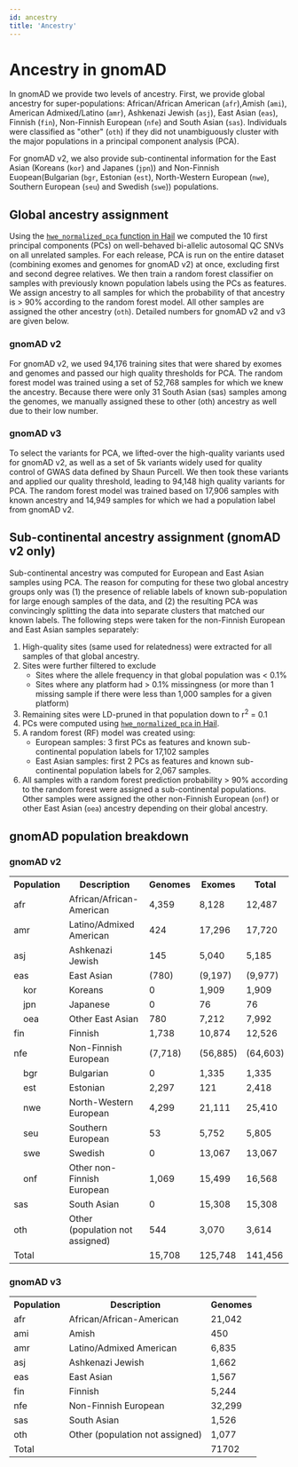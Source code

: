 ```yaml
---
id: ancestry
title: 'Ancestry'
---
```

# Ancestry in gnomAD
In gnomAD we provide two levels of ancestry. First, we provide global ancestry for super-populations: African/African American (`afr`),Amish (`ami`), American Admixed/Latino  (`amr`), Ashkenazi Jewish (`asj`), East Asian (`eas`), Finnish (`fin`), Non-Finnish European (`nfe`) and South Asian (`sas`). Individuals were classified as "other" (`oth`) if they did not unambiguously cluster with the major populations in a principal component analysis (PCA).

For gnomAD v2, we also provide sub-continental information for the East Asian (Koreans (`kor`) and Japanes (`jpn`)) and Non-Finnish Euopean(Bulgarian (`bgr`, Estonian (`est`), North-Western European (`nwe`), Southern European (`seu`) and Swedish (`swe`)) populations.

## Global ancestry assignment
Using the [`hwe_normalized_pca` function in Hail](https://hail.is/docs/devel/methods/genetics.html?highlight=hwe#hail.methods.hwe_normalized_pca) we computed the 10 first principal components (PCs) on well-behaved bi-allelic autosomal QC SNVs on all unrelated samples. For each release, PCA is run on the entire dataset (combining exomes and genomes for gnomAD v2) at once, excluding first and second degree relatives. We then train a random forest classifier on samples with previously known population labels using the PCs as features. We assign ancestry to all samples for which the probability of that ancestry is > 90% according to the random forest model. All other samples are assigned the other ancestry (`oth`). Detailed numbers for gnomAD v2 and v3 are given below.

### gnomAD v2
For gnomAD v2, we used 94,176 training sites that were shared by exomes and genomes and passed our high quality thresholds for PCA. 
The random forest model was trained using a set of 52,768 samples for which we knew the ancestry. Because there were only 31 South Asian (sas) samples among the genomes, we manually assigned these to other (oth) ancestry as well due to their low number. 

### gnomAD v3
To select the variants for PCA, we lifted-over the high-quality variants used for gnomAD v2, as well as a set of 5k variants widely used for quality control of GWAS data defined by Shaun Purcell. We then took these variants and applied our quality threshold, leading to 94,148 high quality variants for PCA.
The random forest model was trained based on 17,906 samples with known ancestry and 14,949 samples for which we had a population label from gnomAD v2.


## Sub-continental ancestry assignment (gnomAD v2 only)
Sub-continental ancestry was computed for European and East Asian samples using PCA. The reason for computing for these two global ancestry groups only was (1) the presence of reliable labels of known sub-population for large enough samples of the data, and (2) the resulting PCA was convincingly splitting the data into separate clusters that matched our known labels. The following steps were taken for the non-Finnish European and East Asian samples separately:
1. High-quality sites (same used for relatedness) were extracted for all samples of that global ancestry.
2. Sites were further filtered to exclude
    - Sites where the allele frequency in that global population was < 0.1%
    - Sites where any platform had > 0.1% missingness (or more than 1 missing sample if there were less than 1,000 samples for a given platform)
3. Remaining sites were LD-pruned in that population down to r<sup>2</sup> = 0.1
4. PCs were computed using [`hwe_normalized_pca` in Hail](https://hail.is/docs/devel/methods/genetics.html?highlight=hwe#hail.methods.hwe_normalized_pca).
5. A random forest (RF) model was created using:
    - European samples: 3 first PCs as features and known sub-continental population labels for 17,102 samples
    - East Asian samples: first 2 PCs as features and known sub-continental population labels for 2,067 samples.
6. All samples with a random forest prediction probability > 90% according to the random forest were assigned a sub-continental populations. Other samples were assigned the other non-Finnish European (`onf`) or other East Asian (`oea`) ancestry depending on their global ancestry.

## gnomAD population breakdown

### gnomAD v2
<table>
  <tr>
    <th>Population</th>
    <th>Description</th>
    <th>Genomes</th>
    <th>Exomes</th>
    <th>Total</th>
  </tr>
  <tr>
    <td>afr</td>
    <td>African/African-American</td>
    <td>4,359</td>
    <td>8,128</td>
    <td>12,487</td>
  </tr>
  <tr>
    <td>amr</td>
    <td>Latino/Admixed American</td>
    <td>424</td>
    <td>17,296</td>
    <td>17,720</td>
  </tr>
  <tr>
    <td>asj</td>
    <td>Ashkenazi Jewish</td>
    <td>145</td>
    <td>5,040</td>
    <td>5,185</td>
  </tr>
  <tr>
    <td>eas</td>
    <td>East Asian</td>
    <td>(780)</td>
    <td>(9,197)</td>
    <td>(9,977)</td>
  </tr>
  <tr>
    <td>&nbsp;&nbsp;&nbsp;&nbsp;kor</td>
    <td>Koreans</td>
    <td>0</td>
    <td>1,909</td>
    <td>1,909</td>
  </tr>
  <tr>
    <td>&nbsp;&nbsp;&nbsp;&nbsp;jpn</td>
    <td>Japanese</td>
    <td>0</td>
    <td>76</td>
    <td>76</td>
  </tr>
  <tr>
    <td>&nbsp;&nbsp;&nbsp;&nbsp;oea</td>
    <td>Other East Asian</td>
    <td>780</td>
    <td>7,212</td>
    <td>7,992</td>
  </tr>
  <tr>
    <td>fin</td>
    <td>Finnish</td>
    <td>1,738</td>
    <td>10,874</td>
    <td>12,526</td>
  </tr>
  <tr>
    <td>nfe</td>
    <td>Non-Finnish European</td>
    <td>(7,718)</td>
    <td>(56,885)</td>
    <td>(64,603)</td>
  </tr>
  <tr>
    <td>&nbsp;&nbsp;&nbsp;&nbsp;bgr</td>
    <td>Bulgarian</td>
    <td>0</td>
    <td>1,335</td>
    <td>1,335</td>
  </tr>
  <tr>
    <td>&nbsp;&nbsp;&nbsp;&nbsp;est</td>
    <td>Estonian</td>
    <td>2,297</td>
    <td>121</td>
    <td>2,418</td>
  </tr>
  <tr>
    <td>&nbsp;&nbsp;&nbsp;&nbsp;nwe</td>
    <td>North-Western European</td>
    <td>4,299</td>
    <td>21,111</td>
    <td>25,410</td>
  </tr>
  <tr>
    <td>&nbsp;&nbsp;&nbsp;&nbsp;seu</td>
    <td>Southern European</td>
    <td>53</td>
    <td>5,752</td>
    <td>5,805</td>
  </tr>
  <tr>
    <td>&nbsp;&nbsp;&nbsp;&nbsp;swe</td>
    <td>Swedish</td>
    <td>0</td>
    <td>13,067</td>
    <td>13,067</td>
  </tr>
  <tr>
    <td>&nbsp;&nbsp;&nbsp;&nbsp;onf</td>
    <td>Other non-Finnish European</td>
    <td>1,069</td>
    <td>15,499</td>
    <td>16,568</td>
  </tr>
  <tr>
    <td>sas</td>
    <td>South Asian</td>
    <td>0</td>
    <td>15,308</td>
    <td>15,308</td>
  </tr>
  <tr>
    <td>oth</td>
    <td>Other (population not assigned)</td>
    <td>544</td>
    <td>3,070</td>
    <td>3,614</td>
  </tr>
  <tr>
    <td>Total</td>
    <td></td>
    <td>15,708</td>
    <td>125,748</td>
    <td>141,456</td>
  </tr>
</table>

### gnomAD v3
<table>
<tbody>
<tr>
<th>Population</th>
<th>Description</th>
<th>Genomes</th>
</tr>
<tr>
<td>afr</td>
<td>African/African-American</td>
<td>21,042</td>
</tr>
<tr>
<td>ami</td>
<td>Amish</td>
<td>450</td>
</tr>
<tr>
<td>amr</td>
<td>Latino/Admixed American</td>
<td>6,835</td>
</tr>
<tr>
<td>asj</td>
<td>Ashkenazi Jewish</td>
<td>1,662</td>
</tr>
<tr>
<td>eas</td>
<td>East Asian</td>
<td>1,567</td>
</tr>
<tr>
<td>fin</td>
<td>Finnish</td>
<td>5,244</td>
</tr>
<tr>
<td>nfe</td>
<td>Non-Finnish European</td>
<td>32,299</td>
</tr>
<tr>
<td>sas</td>
<td>South Asian</td>
<td>1,526</td>
</tr>
<tr>
<td>oth</td>
<td>Other (population not assigned)</td>
<td>1,077</td>
</tr>
<tr>
<td>Total</td>
<td>&nbsp;</td>
<td>71702</td>
</tr>
</tbody>
</table>

